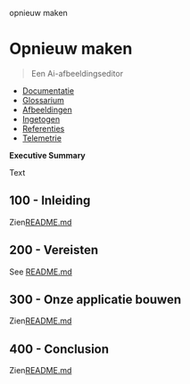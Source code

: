opnieuw maken

# Opnieuw maken

> Een Ai-afbeeldingseditor

-   [Documentatie](./DOCUMENTATION.md)
-   [Glossarium](./GLOSSARY.md)
-   [Afbeeldingen](./IMAGES.md)
-   [Ingetogen](./PODMAN.md)
-   [Referenties](./REFERENCES.md)
-   [Telemetrie](./TELEMETRY.md)

**Executive Summary**

Text

## 100 - Inleiding

Zien[README.md](./100/README.md)

## 200 - Vereisten

See [README.md](./200/README.md)

## 300 - Onze applicatie bouwen

Zien[README.md](./300/README.md)

## 400 - Conclusion

Zien[README.md](./400/README.md)

